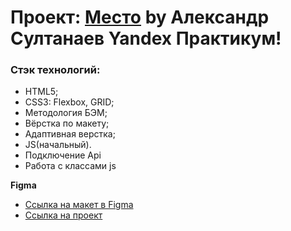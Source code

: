 # Проект: [Место](https://alexander-sultanaev.github.io/mesto/) by Александр Султанаев Yandex Практикум!

### Стэк технологий:

* HTML5;
* CSS3: Flexbox, GRID;
* Методология БЭМ;
* Вёрстка по макету;
* Адаптивная верстка;
* JS(начальный).
* Подключение Api
* Работа с классами js

**Figma**
* [Ссылка на макет в Figma](https://www.figma.com/file/2cn9N9jSkmxD84oJik7xL7/JavaScript.-Sprint-4?node-id=0%3A1)
* [Ссылка на проект](https://alexander-sultanaev.github.io/mesto/)